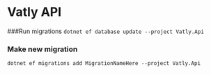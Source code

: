 # Vatly API

###Run migrations
`dotnet ef database update --project Vatly.Api`

### Make new migration
`dotnet ef migrations add MigrationNameHere --project Vatly.Api`

